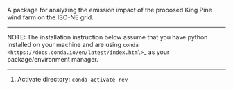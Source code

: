 A package for analyzing the emission impact of the proposed King Pine wind farm on the ISO-NE grid.

---

NOTE: The installation instruction below assume that you have python installed
on your machine and are using `conda <https://docs.conda.io/en/latest/index.html>`_
as your package/environment manager.

---

1. Activate directory: ``conda activate rev``